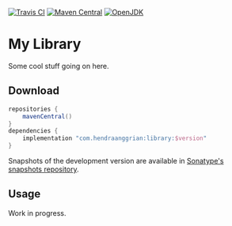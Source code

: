 [![Travis CI](https://img.shields.io/travis/com/jetbrains/pty4j)](https://www.travis-ci.com/github/jetbrains/pty4j/)
[![Maven Central](https://img.shields.io/maven-central/v/org.jetbrains.kotlin/kotlin-stdlib)](https://search.maven.org/artifact/org.jetbrains.kotlin/kotlin-stdlib/)
[![OpenJDK](https://img.shields.io/badge/jdk-1.8+-informational)](https://openjdk.java.net/projects/jdk8/)

# My Library

Some cool stuff going on here.

## Download

```gradle
repositories {
    mavenCentral()
}
dependencies {
    implementation "com.hendraanggrian:library:$version"
}
```

Snapshots of the development version are available in [Sonatype's snapshots repository](https://s01.oss.sonatype.org/content/repositories/snapshots/).

## Usage

Work in progress.
